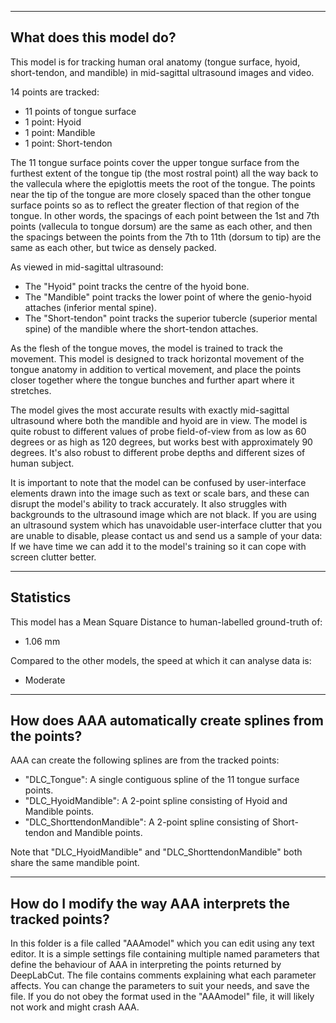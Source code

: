 
------------------------
What does this model do?
------------------------
This model is for tracking human oral anatomy (tongue surface, hyoid, short-tendon, and mandible) in mid-sagittal ultrasound images and video.

14 points are tracked:
 - 11 points of tongue surface
 - 1 point: Hyoid
 - 1 point: Mandible
 - 1 point: Short-tendon

The 11 tongue surface points cover the upper tongue surface from the furthest extent of the tongue tip (the most rostral point) all the way back to the vallecula where the epiglottis meets the root of the tongue. The points near the tip of the tongue are more closely spaced than the other tongue surface points so as to reflect the greater flection of that region of the tongue. In other words, the spacings of each point between the 1st and 7th points (vallecula to tongue dorsum) are the same as each other, and then the spacings between the points from the 7th to 11th (dorsum to tip) are the same as each other, but twice as densely packed.

As viewed in mid-sagittal ultrasound:
- The "Hyoid" point tracks the centre of the hyoid bone.
- The "Mandible" point tracks the lower point of where the genio-hyoid attaches (inferior mental spine).
- The "Short-tendon" point tracks the superior tubercle (superior mental spine) of the mandible where the short-tendon attaches.

As the flesh of the tongue moves, the model is trained to track the movement. This model is designed to track horizontal movement of the tongue anatomy in addition to vertical movement, and place the points closer together where the tongue bunches and further apart where it stretches.

The model gives the most accurate results with exactly mid-sagittal ultrasound where both the mandible and hyoid are in view. The model is quite robust to different values of probe field-of-view from as low as 60 degrees or as high as 120 degrees, but works best with approximately 90 degrees. It's also robust to different probe depths and different sizes of human subject.

It is important to note that the model can be confused by user-interface elements drawn into the image such as text or scale bars, and these can disrupt the model's ability to track accurately. It also struggles with backgrounds to the ultrasound image which are not black. If you are using an ultrasound system which has unavoidable user-interface clutter that you are unable to disable, please contact us and send us a sample of your data: If we have time we can add it to the model's training so it can cope with screen clutter better.


----------
Statistics
----------
This model has a Mean Square Distance to human-labelled ground-truth of:
 - 1.06 mm

Compared to the other models, the speed at which it can analyse data is:
 - Moderate


----------------------------------------------------------
How does AAA automatically create splines from the points?
----------------------------------------------------------
AAA can create the following splines are from the tracked points:
 - "DLC_Tongue": A single contiguous spline of the 11 tongue surface points.
 - "DLC_HyoidMandible": A 2-point spline consisting of Hyoid and Mandible points.
 - "DLC_ShorttendonMandible": A 2-point spline consisting of Short-tendon and Mandible points.

Note that "DLC_HyoidMandible" and "DLC_ShorttendonMandible" both share the same mandible point.


----------------------------------------------------------
How do I modify the way AAA interprets the tracked points?
----------------------------------------------------------
In this folder is a file called "AAAmodel" which you can edit using any text editor. It is a simple settings file containing multiple named parameters that define the behaviour of AAA in interpreting the points returned by DeepLabCut.
The file contains comments explaining what each parameter affects. You can change the parameters to suit your needs, and save the file. If you do not obey the format used in the "AAAmodel" file, it will likely not work and might crash AAA.